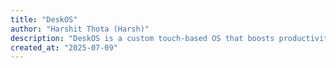 ```yaml
---
title: "DeskOS"
author: "Harshit Thota (Harsh)"
description: "DeskOS is a custom touch-based OS that boosts productivity with built-in tools like alarms, habit tracking, and AI-powered planning — all running locally."
created_at: "2025-07-09"
---
```

